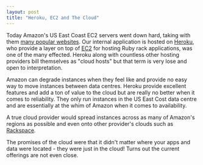 ```yaml
---
layout: post
title: "Heroku, EC2 and The Cloud"
---
```

Today Amazon's US East Coast EC2 servers went down hard, taking with them [many popular websites](http://eu.techcrunch.com/2011/04/21/amazon-ec2-goes-down-taking-with-it-reddit-foursquare-and-quora/). Our internal application is hosted on [Heroku](http://www.heroku.com/), who provide a layer on top of [EC2](http://aws.amazon.com/ec2/) for hosting Ruby rack applications, was one of the many effected. Heroku along with countless other hosting providers bill themselves as "cloud hosts" but that term is very lose and open to interpretation.

Amazon can degrade instances when they feel like and provide no easy way to move instances between data centres. Heroku provide excellent features and add a ton of value to the cloud but are really no better when it comes to reliability. They only run instances in the US East Cost data centre and are essentially at the whim of Amazon when it comes to availability.

A true cloud provider would spread instances across as many of Amazon's regions as possible and even onto other provider's clouds such as [Rackspace](http://www.rackspace.com/).

The promises of the cloud were that it didn't matter where your apps and data were located - they were just in the cloud! Turns out the current offerings are not even close.
